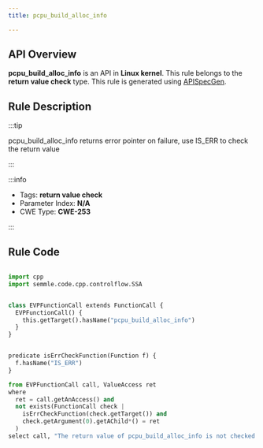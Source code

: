 ```yaml
---
title: pcpu_build_alloc_info

---
```



## API Overview
**pcpu_build_alloc_info** is an API in **Linux kernel**. This rule belongs to the **return value check** type. This rule is generated using [APISpecGen](../../tools/APISpecGen).
## Rule Description

:::tip

pcpu_build_alloc_info returns error pointer on failure, use IS_ERR to check the return value

:::

:::info

- Tags: **return value check**
- Parameter Index: **N/A**
- CWE Type: **CWE-253**

:::

## Rule Code
```python

import cpp
import semmle.code.cpp.controlflow.SSA


class EVPFunctionCall extends FunctionCall {
  EVPFunctionCall() {
    this.getTarget().hasName("pcpu_build_alloc_info")
  }
}


predicate isErrCheckFunction(Function f) {
  f.hasName("IS_ERR") 
}

from EVPFunctionCall call, ValueAccess ret
where
  ret = call.getAnAccess() and
  not exists(FunctionCall check |
    isErrCheckFunction(check.getTarget()) and
    check.getArgument(0).getAChild*() = ret
  )
select call, "The return value of pcpu_build_alloc_info is not checked with IS_ERR."
    
```
